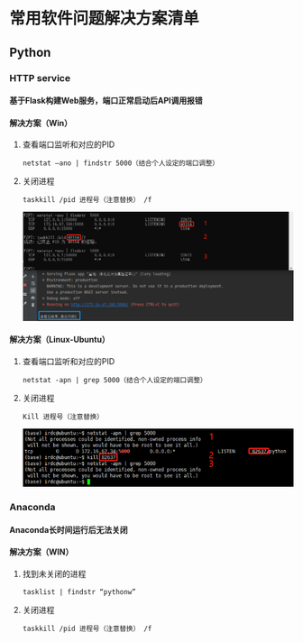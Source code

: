 # 常用软件问题解决方案清单

## Python
### HTTP service
#### 基于Flask构建Web服务，端口正常启动后API调用报错
#### 解决方案（Win）
1. 查看端口监听和对应的PID
   ```
   netstat –ano | findstr 5000（结合个人设定的端口调整）
   ```
2. 关闭进程
   ```
   taskkill /pid 进程号（注意替换） /f
   ```
   ![img.png](images/WIN下查找占用端口并关闭.png)
#### 解决方案（Linux-Ubuntu）
1. 查看端口监听和对应的PID
   ```
   netstat -apn | grep 5000（结合个人设定的端口调整）
   ```
2. 关闭进程
   ```
   Kill 进程号（注意替换）
   ```
   ![img_1.png](images/UBUNTU下查找占用端口并关闭.png)

### Anaconda
#### Anaconda长时间运行后无法关闭
#### 解决方案（WIN）
1. 找到未关闭的进程
   ```
   tasklist | findstr “pythonw”
   ```
2. 关闭进程
   ```
   taskkill /pid 进程号（注意替换） /f
   ```